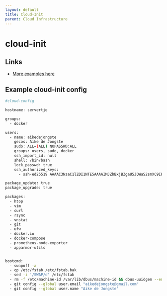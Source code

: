 ```yaml
---
layout: default
title: Cloud-Init
parent: Cloud Infrastructure
---
```


# cloud-init

## Links

- [More examples here](https://cloudinit.readthedocs.io/en/latest/reference/examples.html#)

## Example cloud-init config

```bash
#cloud-config

hostname: servertje

groups:
  - docker

users:
  - name: aikedejongste
    gecos: Aike de Jongste
    sudo: ALL=(ALL) NOPASSWD:ALL
    groups: users, sudo, docker
    ssh_import_id: null
    shell: /bin/bash
    lock_passwd: true
    ssh_authorized_keys:
      - ssh-ed25519 AAAAC3NzaC1lZDI1NTE5AAAAIMJZhBxjBZgaU5JQWaS2smXC9IFS46jR5jVdDYHyq8DS

package_update: true
package_upgrade: true

packages:
  - htop
  - vim
  - curl
  - rsync
  - vnstat
  - git
  - ufw
  - docker.io
  - docker-compose
  - prometheus-node-exporter
  - apparmor-utils


bootcmd:
  - swapoff -a
  - cp /etc/fstab /etc/fstab.bak
  - sed -i '/SWAP/d' /etc/fstab
  - rm -f /etc/machine-id /var/lib/dbus/machine-id && dbus-uuidgen --ensure=/etc/machine-id && dbus-uuidgen --ensure
  - git config --global user.email "aikedejongste@gmail.com"
  - git config --global user.name "Aike de Jongste"

```
